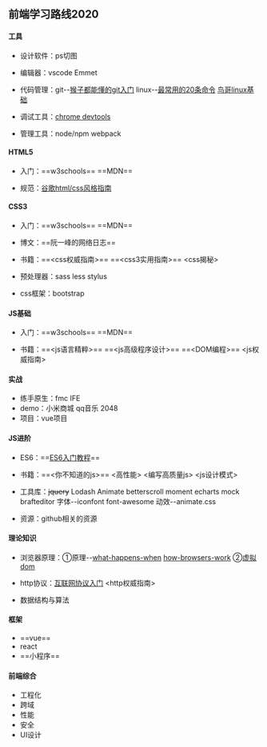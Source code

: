 ## 前端学习路线2020

#### 工具

* 设计软件：ps切图

* 编辑器：vscode Emmet

* 代码管理：git--[猴子都能懂的git入门](https://backlog.com/git-tutorial/cn/) linux--[最常用的20条命令](https://blog.csdn.net/ljianhui/article/details/11100625) [鸟哥linux基础](http://linux.vbird.org/linux_basic/)

* 调试工具：[chrome devtools](https://wiki.jikexueyuan.com/project/chrome-devtools/overview.html)

* 管理工具：node/npm webpack

  

#### HTML5

* 入门：==w3schools== ==MDN==

* 规范：[谷歌html/css风格指南](https://google.github.io/styleguide/htmlcssguide.html)

  

#### CSS3

* 入门：==w3schools== ==MDN==

* 博文：==阮一峰的网络日志==

* 书籍：==<css权威指南>== ==<css3实用指南>==  <css揭秘>

* 预处理器：sass less stylus

* css框架：bootstrap

  

#### JS基础

* 入门：==w3schools== ==MDN==

* 书籍：==<js语言精粹>== ==<js高级程序设计>== ==<DOM编程>== <js权威指南>

  

#### 实战

* 练手原生：fmc IFE
* demo：小米商城 qq音乐 2048
* 项目：vue项目



#### JS进阶

* ES6：==[ES6入门教程](https://es6.ruanyifeng.com/)==

* 书籍：==<你不知道的js>== <高性能> <编写高质量js> <js设计模式>

* 工具库：~~jquery~~ Lodash Animate betterscroll moment echarts mock brafteditor 字体--iconfont font-awesome 动效--animate.css

* 资源：github相关的资源

  

#### 理论知识

* 浏览器原理：①原理--[what-happens-when](https://github.com/skyline75489/what-happens-when-zh_CN#gpu) [how-browsers-work](https://coolshell.cn/articles/9666.html) ②[虚拟dom](https://github.com/livoras/blog/issues/13)

* http协议：[互联网协议入门](http://www.ruanyifeng.com/blog/2012/05/internet_protocol_suite_part_i.html) <http权威指南>

* 数据结构与算法

  

#### 框架

* ==vue==
* react
* ==小程序==



#### 前端综合

* 工程化
* 跨域
* 性能
* 安全
* UI设计

